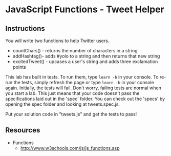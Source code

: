 # JavaScript Functions - Tweet Helper

## Instructions
You will write two functions to help Twitter users.
* countChars() - returns the number of characters in a string
* addHashtag()- adds #yolo to a string and then returns that new string
* excitedTweet() - upcases a user's string and adds three exclamation points

This lab has built in tests. To run them, type `learn -b` in your console. To re-run the tests, simply refresh the page or type `learn -b` in your console again. Initially, the tests will fail. Don't worry, failing tests are normal when you start a lab. This just means that your code doesn't pass the specifications laid out in the 'spec' folder. You can check out the 'specs' by opening the spec folder and looking at tweets.spec.js.

Put your solution code in "tweets.js" and get the tests to pass!


## Resources
* Functions
  - http://www.w3schools.com/js/js_functions.asp
